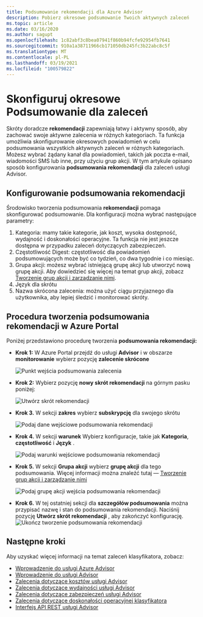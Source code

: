 ```yaml
---
title: Podsumowanie rekomendacji dla Azure Advisor
description: Pobierz okresowe podsumowanie Twoich aktywnych zaleceń
ms.topic: article
ms.date: 03/16/2020
ms.author: sagupt
ms.openlocfilehash: 1c82abf3c8bea07941f860b94fcfe92954fb7641
ms.sourcegitcommit: 910a1a38711966cb171050db245fc3b22abc8c5f
ms.translationtype: MT
ms.contentlocale: pl-PL
ms.lasthandoff: 03/19/2021
ms.locfileid: "100579822"
---
```

# <a name="configure-periodic-summary-for-recommendations"></a>Skonfiguruj okresowe Podsumowanie dla zaleceń

Skróty doradcze **rekomendacji** zapewniają łatwy i aktywny sposób, aby zachować swoje aktywne zalecenia w różnych kategoriach. Ta funkcja umożliwia skonfigurowanie okresowych powiadomień w celu podsumowania wszystkich aktywnych zaleceń w różnych kategoriach. Możesz wybrać żądany kanał dla powiadomień, takich jak poczta e-mail, wiadomości SMS lub inne, przy użyciu grup akcji. W tym artykule opisano sposób konfigurowania **podsumowania rekomendacji** dla zaleceń usługi Advisor.


## <a name="setting-up-your-recommendation-digest"></a>Konfigurowanie podsumowania rekomendacji 

Środowisko tworzenia podsumowania **rekomendacji** pomaga skonfigurować podsumowanie. Dla konfiguracji można wybrać następujące parametry:
1. Kategoria: mamy takie kategorie, jak koszt, wysoka dostępność, wydajność i doskonałości operacyjne. Ta funkcja nie jest jeszcze dostępna w przypadku zaleceń dotyczących zabezpieczeń.
2. Częstotliwość Digest: częstotliwość dla powiadomień podsumowujących może być co tydzień, co dwa tygodnie i co miesiąc.
3. Grupa akcji: możesz wybrać istniejącą grupę akcji lub utworzyć nową grupę akcji. Aby dowiedzieć się więcej na temat grup akcji, zobacz [Tworzenie grup akcji i zarządzanie nimi](../azure-monitor/alerts/action-groups.md).
4. Język dla skrótu
5. Nazwa skrócona zalecenia: można użyć ciągu przyjaznego dla użytkownika, aby lepiej śledzić i monitorować skróty.

## <a name="steps-to-create-recommendation-digest-in-azure-portal"></a>Procedura tworzenia podsumowania rekomendacji w Azure Portal

Poniżej przedstawiono procedurę tworzenia **podsumowania rekomendacji:**
* **Krok 1:** W Azure Portal przejdź do usługi **Advisor** i w obszarze **monitorowanie** wybierz pozycję **zalecenie skrócone** 

   ![Punkt wejścia podsumowania zalecenia](./media/digest-0.png)

* **Krok 2:** Wybierz pozycję **nowy skrót rekomendacji** na górnym pasku poniżej:

   ![Utwórz skrót rekomendacji](./media/digest-5.png)

* **Krok 3.** W sekcji **zakres** wybierz **subskrypcję** dla swojego skrótu

   ![Podaj dane wejściowe podsumowania rekomendacji](./media/digest-1.png)

* **Krok 4.** W sekcji **warunek** Wybierz konfiguracje, takie jak **Kategoria**, **częstotliwość** i **Język** .

   ![Podaj warunki wejściowe podsumowania rekomendacji](./media/digest-2.png)

* **Krok 5.** W sekcji **Grupa akcji** wybierz **grupę akcji** dla tego podsumowania. Więcej informacji można znaleźć tutaj — [Tworzenie grup akcji i zarządzanie nimi](../azure-monitor/alerts/action-groups.md)

   ![Podaj grupę akcji wejścia podsumowania rekomendacji](./media/digest-3.png)

* **Krok 6.** W tej ostatniej sekcji dla **szczegółów podsumowania** można przypisać nazwę i stan do podsumowania rekomendacji. Naciśnij pozycję **Utwórz skrót rekomendacji** , aby zakończyć konfigurację.
   ![Ukończ tworzenie podsumowania rekomendacji](./media/digest-4.png)

## <a name="next-steps"></a>Następne kroki

Aby uzyskać więcej informacji na temat zaleceń klasyfikatora, zobacz:
* [Wprowadzenie do usługi Azure Advisor](advisor-overview.md)
* [Wprowadzenie do usługi Advisor](advisor-get-started.md)
* [Zalecenia dotyczące kosztów usługi Advisor](advisor-cost-recommendations.md)
* [Zalecenia dotyczące wydajności usługi Advisor](advisor-performance-recommendations.md)
* [Zalecenia dotyczące zabezpieczeń usługi Advisor](advisor-security-recommendations.md)
* [Zalecenia dotyczące doskonałości operacyjnej klasyfikatora](advisor-operational-excellence-recommendations.md)
* [Interfejs API REST usługi Advisor](/rest/api/advisor/)
